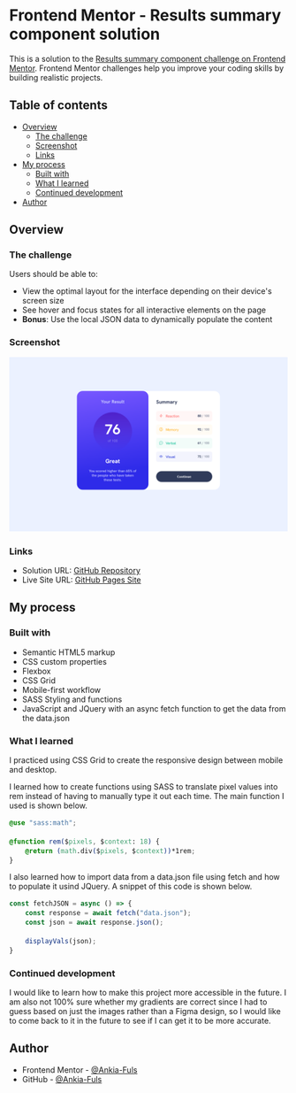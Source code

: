 # Frontend Mentor - Results summary component solution

This is a solution to the [Results summary component challenge on Frontend Mentor](https://www.frontendmentor.io/challenges/results-summary-component-CE_K6s0maV). Frontend Mentor challenges help you improve your coding skills by building realistic projects. 

## Table of contents

- [Overview](#overview)
  - [The challenge](#the-challenge)
  - [Screenshot](#screenshot)
  - [Links](#links)
- [My process](#my-process)
  - [Built with](#built-with)
  - [What I learned](#what-i-learned)
  - [Continued development](#continued-development)
- [Author](#author)

## Overview

### The challenge

Users should be able to:

- View the optimal layout for the interface depending on their device's screen size
- See hover and focus states for all interactive elements on the page
- **Bonus**: Use the local JSON data to dynamically populate the content

### Screenshot

![Screenshot of the completed desktop design](./design/Screenshot%20Completed%20Frontend%20Mentor%20Results%20summary%20component.png)

### Links

- Solution URL: [GitHub Repository](https://github.com/Ankia-Fuls/fem-result-summary-component)
- Live Site URL: [GitHub Pages Site](https://ankia-fuls.github.io/fem-result-summary-component/)

## My process

### Built with

- Semantic HTML5 markup
- CSS custom properties
- Flexbox
- CSS Grid
- Mobile-first workflow
- SASS Styling and functions
- JavaScript and JQuery with an async fetch function to get the data from the data.json

### What I learned

I practiced using CSS Grid to create the responsive design between mobile and desktop. 

I learned how to create functions using SASS to translate pixel values into rem instead of having to manually type it out each time. The main function I used is shown below.

```css
@use "sass:math";

@function rem($pixels, $context: 18) {
    @return (math.div($pixels, $context))*1rem;
}
```

I also learned how to import data from a data.json file using fetch and how to populate it usind JQuery. A snippet of this code is shown below.

```js
const fetchJSON = async () => {
    const response = await fetch("data.json");
    const json = await response.json();

    displayVals(json);
}
```

### Continued development

I would like to learn how to make this project more accessible in the future. I am also not 100% sure whether my gradients are correct since I had to guess based on just the images rather than a Figma design, so I would like to come back to it in the future to see if I can get it to be more accurate.

## Author

- Frontend Mentor - [@Ankia-Fuls](https://www.frontendmentor.io/profile/Ankia-Fuls)
- GitHub - [@Ankia-Fuls](https://github.com/Ankia-Fuls)
